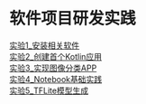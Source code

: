 # 软件项目研发实践
[实验1_安装相关软件](https://github.com/November-0/Software-project-R-amp-D-practice/blob/main/experiment1/README.md)\
[实验2_创建首个Kotlin应用](https://github.com/November-0/Software-project-R-amp-D-practice/blob/main/experiment2/README.md)\
[实验3_实现图像分类APP](https://github.com/November-0/Software-project-R-amp-D-practice/blob/main/experiment3/README.md)\
[实验4_Notebook基础实践](https://github.com/November-0/Software-project-R-amp-D-practice/blob/main/experiment4/README.md)\
[实验5_TFLite模型生成](https://github.com/November-0/Software-project-R-amp-D-practice/blob/main/experiment5/README.md)
